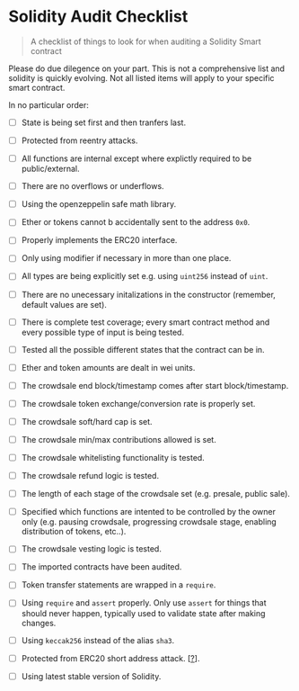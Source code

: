 # Solidity Audit Checklist

> A checklist of things to look for when auditing a Solidity Smart contract

Please do due dilegence on your part. This is not a comprehensive list and solidity is quickly evolving. Not all listed items will apply to your specific smart contract.

In no particular order:

- [ ] State is being set first and then tranfers last.
- [ ] Protected from reentry attacks.
- [ ] All functions are internal except where explictly required to be public/external.
- [ ] There are no overflows or underflows.
- [ ] Using the openzeppelin safe math library.
- [ ] Ether or tokens cannot b accidentally sent to the address `0x0`.
- [ ] Properly implements the ERC20 interface.
- [ ] Only using modifier if necessary in more than one place.
- [ ] All types are being explicitly set e.g. using `uint256` instead of `uint`.
- [ ] There are no unecessary initalizations in the constructor (remember, default values are set).
- [ ] There is complete test coverage; every smart contract method and every possible type of input is being tested.
- [ ] Tested all the possible different states that the contract can be in.
- [ ] Ether and token amounts are dealt in wei units.
- [ ] The crowdsale end block/timestamp comes after start block/timestamp.
- [ ] The crowdsale token exchange/conversion rate is properly set.
- [ ] The crowdsale soft/hard cap is set.
- [ ] The crowdsale min/max contributions allowed is set.
- [ ] The crowdsale whitelisting functionality is tested.
- [ ] The crowdsale refund logic is tested.
- [ ] The length of each stage of the crowdsale set (e.g. presale, public sale).
- [ ] Specified which functions are intented to be controlled by the owner only (e.g. pausing crowdsale, progressing crowdsale stage, enabling distribution of tokens, etc..).
- [ ] The crowdsale vesting logic is tested.
- [ ] The imported contracts have been audited.
- [ ] Token transfer statements are wrapped in a `require`.
- [ ] Using `require` and `assert` properly. Only use `assert` for things that should never happen, typically used to validate state after making changes.
- [ ] Using `keccak256` instead of the alias `sha3`.
- [ ] Protected from ERC20 short address attack. [[?](https://vessenes.com/the-erc20-short-address-attack-explained/)].
- [ ] Using latest stable version of Solidity.


<!--
NOTES
The focus of this review was to ensure the following properties:

Security: identifying security related issues within each contract and within the system of contracts.

Sound Architecture: evaluation of the architecture of this system through the lens of established smart contract best practices and general software best practices.

Code Correctness and Quality: a full review of the contract source code. The primary areas of focus include:

Correctness (does it do was it is supposed to do)
Readability (How easily it can be read and understood)
Sections of code with high complexity
Improving scalability
Quantity and quality of test coverage


// General findings
// specifc findings
  // cirticial
  // major
  // medium
  // minor

Minor issues are generally subjective in nature, or potentially deal with topics like "best practices" or "readability". Minor issues in general will not indicate an actual problem or bug in code.

The maintainers should use their own judgement as to whether addressing these issues improves the codebase.


Medium issues are generally objective in nature but do not represent actual bugs or security problems.

These issues should be addressed unless there is a clear reason not to.


Major issues will be things like bugs or security vulnerabilities. These issues may not be directly exploitable, or may require a certain condition to arise in order to be exploited.

Left unaddressed these issues are highly likely to cause problems with the operation of the contract or lead to a situation which allows the system to be exploited in some way.


Critical issues are directly exploitable bugs or security vulnerabilities.

Left unaddressed these issues are highly likely or guaranteed to cause major problems or potentially a full failure in the operations of the contract.



Disclaimerer
Overview of the audit and nice features
Attack made to the contract
Critical vulnerabilites found in the contract
Medium vulnerabilites found in the contract
Low severity vulnerabilites found
Line by line comments
Summary of the audit


// file count
// find . -name '*.sol' | wc -l

// lines of code in project
find . -name '*.sol' | xargs wc -l

// number of external calls in project
egrep '\.\w*\(.*\)' contracts/* -nr

// file signatures
shasum -a 256 *

https://ethereum.stackexchange.com/questions/6204/writing-secure-smart-contracts-in-solidity
https://ethereum.stackexchange.com/questions/8551/methodological-security-review-of-a-smart-contract
https://www.kingoftheether.com/contract-safety-checklist.html


https://github.com/ConsenSys/smart-contract-best-practices
http://solidity.readthedocs.io/en/develop/security-considerations.html
-->